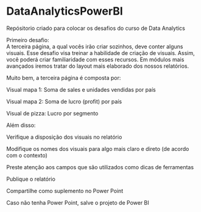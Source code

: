 # DataAnalyticsPowerBI


Repósitorio criado para colocar os desafios do curso de Data Analytics

Primeiro desafio:     
A terceira página, a qual vocês irão criar sozinhos, deve conter alguns visuais. Esse desafio visa treinar a habilidade de criação de visuais. Assim, você poderá criar familiaridade com esses recursos. Em módulos mais avançados iremos tratar do layout mais elaborado dos nossos relatórios.  

Muito bem, a terceira página é composta por: 

Visual mapa 1: Soma de sales e unidades vendidas por país 

Visual mapa 2: Soma de lucro (profit) por país 

Visual de pizza: Lucro por segmento 

 

Além disso: 

Verifique a disposição dos visuais no relatório 

Modifique os nomes dos visuais para algo mais claro e direto (de acordo com o contexto) 

Preste atenção aos campos que são utilizados como dicas de ferramentas  

Publique o relatório 

Compartilhe como suplemento no Power Point 

Caso não tenha Power Point, salve o projeto de Power BI  
